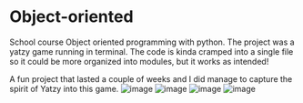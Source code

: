# Object-oriented
School course Object oriented programming with python.
The project was a yatzy game running in terminal.
The code is kinda cramped into a single file so it could be more organized into modules, but it works as intended!

A fun project that lasted a couple of weeks and I did manage to capture the spirit of Yatzy into this game.
![image](https://user-images.githubusercontent.com/71698722/162714872-39e11edd-405d-4a38-bebf-167ecaddb7dd.png)
![image](https://user-images.githubusercontent.com/71698722/162714892-59f35094-2c61-455b-9abf-57db840dae8c.png)
![image](https://user-images.githubusercontent.com/71698722/162714920-e46fc59e-35c8-41d8-8f5b-7cf7be21a026.png)
![image](https://user-images.githubusercontent.com/71698722/162714938-a9bbc626-ce0c-4254-91a6-4ab536fcdd66.png)
